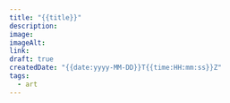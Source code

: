 ```yaml
---
title: "{{title}}"
description: 
image: 
imageAlt: 
link: 
draft: true
createdDate: "{{date:yyyy-MM-DD}}T{{time:HH:mm:ss}}Z"
tags:
  - art
---
```

